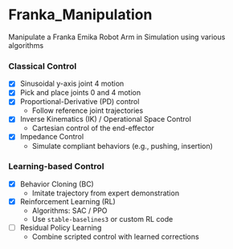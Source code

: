 # Franka_Manipulation
Manipulate a Franka Emika Robot Arm in Simulation using various algorithms  


### Classical Control  

- [x] Sinusoidal y-axis joint 4 motion  
- [x] Pick and place joints 0 and 4 motion  
- [x] Proportional-Derivative (PD) control  
  - Follow reference joint trajectories  
- [x] Inverse Kinematics (IK) / Operational Space Control    
  - Cartesian control of the end-effector  
- [x] Impedance Control    
  - Simulate compliant behaviors (e.g., pushing, insertion)
     
### Learning-based Control  

- [x] Behavior Cloning (BC)  
  - Imitate trajectory from expert demonstration
- [x] Reinforcement Learning (RL)  
  - Algorithms: SAC / PPO  
  - Use `stable-baselines3` or custom RL code
- [ ] Residual Policy Learning  
  - Combine scripted control with learned corrections

